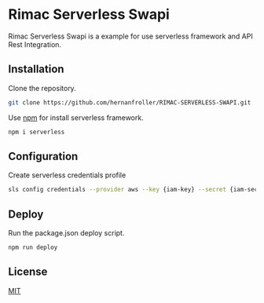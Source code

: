 # Rimac Serverless Swapi

Rimac Serverless Swapi is a example for use serverless framework and API Rest Integration.

## Installation

Clone the repository.

```bash
git clone https://github.com/hernanfroller/RIMAC-SERVERLESS-SWAPI.git
```
Use [npm](https://www.npmjs.com/package/serverless) for install serverless framework.

```bash
npm i serverless
```

## Configuration

Create serverless credentials profile

```bash
sls config credentials --provider aws --key {iam-key} --secret {iam-secret} --profile aws-serverless
```

## Deploy
Run the package.json deploy script.

```bash
npm run deploy
```

## License
[MIT](https://choosealicense.com/licenses/mit/)